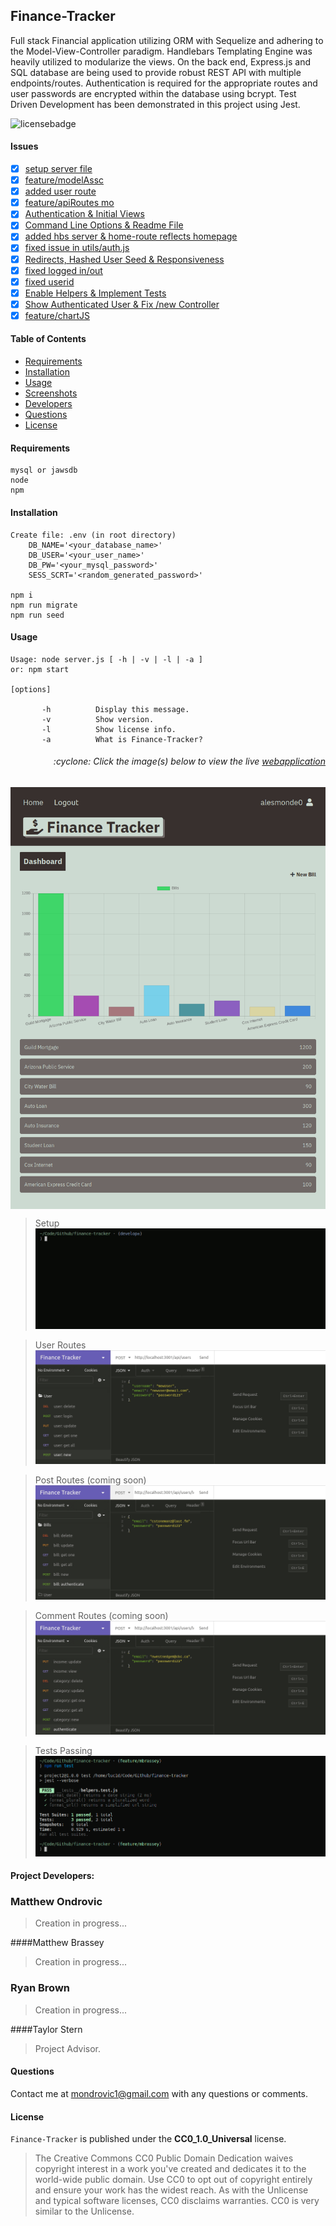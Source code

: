 ## Finance-Tracker

Full stack Financial application utilizing ORM with Sequelize and adhering to the Model-View-Controller paradigm. Handlebars Templating Engine was heavily utilized to modularize the views. On the back end, Express.js and SQL database are being used to provide robust REST API with multiple endpoints/routes. Authentication is required for the appropriate routes and user passwords are encrypted within the database using bcrypt. Test Driven Development has been demonstrated in this project using Jest.

![licensebadge](https://img.shields.io/badge/license-CC0_1.0_Universal-blue)

#### Issues

- [x] [setup server file](https://github.com/mondrovic/Finance-Tracker/issues/1)
- [x] [feature/modelAssc](https://github.com/mondrovic/Finance-Tracker/issues/2)
- [x] [added user route](https://github.com/mondrovic/Finance-Tracker/issues/3)
- [x] [feature/apiRoutes mo](https://github.com/mondrovic/Finance-Tracker/issues/4)
- [x] [Authentication & Initial Views](https://github.com/mondrovic/Finance-Tracker/issues/5)
- [x] [Command Line Options & Readme File](https://github.com/mondrovic/Finance-Tracker/issues/6)
- [x] [added hbs server & home-route reflects homepage](https://github.com/mondrovic/Finance-Tracker/issues/7)
- [x] [fixed issue in utils/auth.js](https://github.com/mondrovic/Finance-Tracker/issues/8)
- [x] [Redirects, Hashed User Seed & Responsiveness](https://github.com/mondrovic/Finance-Tracker/issues/9)
- [x] [fixed logged in/out](https://github.com/mondrovic/Finance-Tracker/issues/10)
- [x] [fixed userid](https://github.com/mondrovic/Finance-Tracker/issues/11)
- [x] [Enable Helpers & Implement Tests](https://github.com/mondrovic/Finance-Tracker/issues/12)
- [x] [Show Authenticated User & Fix /new Controller](https://github.com/mondrovic/Finance-Tracker/issues/13)
- [x] [feature/chartJS](https://github.com/mondrovic/Finance-Tracker/issues/14)

#### Table of Contents

- [Requirements](#Requirements)
- [Installation](#Installation)
- [Usage](#Usage)
- [Screenshots](#Screenshots)
- [Developers](#Developers)
- [Questions](#Questions)
- [License](#License)

#### Requirements

    mysql or jawsdb
    node
    npm

#### Installation

    Create file: .env (in root directory)
        DB_NAME='<your_database_name>'
        DB_USER='<your_user_name>'
        DB_PW='<your_mysql_password>'
        SESS_SCRT='<random_generated_password>'

    npm i
    npm run migrate
    npm run seed

#### Usage

    Usage: node server.js [ -h | -v | -l | -a ]
    or: npm start

    [options]

           -h          Display this message.
           -v          Show version.
           -l          Show license info.
           -a          What is Finance-Tracker?

<h6><p align="right">:cyclone: Click the image(s) below to view the live <a id="Screenshots" href="https://finance-tracker-mondrovic.herokuapp.com/">webapplication</a></p></h6>

[<img src="img/Preview.png" align="center">](https://finance-tracker-mondrovic.herokuapp.com/)

> Setup
> [<img src="img/Setup.gif">](https://finance-tracker-mondrovic.herokuapp.com/)

> User Routes
> [<img src="img/Controller1.gif">](https://finance-tracker-mondrovic.herokuapp.com/api/users)

> Post Routes (coming soon)
> [<img src="img/Controller2.gif">](https://finance-tracker-mondrovic.herokuapp.com/api/posts)

> Comment Routes (coming soon)
> [<img src="img/Controller3.gif">](https://finance-tracker-mondrovic.herokuapp.com/api/comments)

> Tests Passing
> [<img src="img/Tests.png">](https://finance-tracker-mondrovic.herokuapp.com/)

#### Project Developers:

### Matthew Ondrovic

> Creation in progress...

####Matthew Brassey

> Creation in progress...

### Ryan Brown

> Creation in progress...

####Taylor Stern

> Project Advisor.

#### Questions

Contact me at [mondrovic1@gmail.com](mailto:mondrovic1@gmail.com) with any questions or comments.

#### License

`Finance-Tracker` is published under the **CC0_1.0_Universal** license.

> The Creative Commons CC0 Public Domain Dedication waives copyright interest in a work you've created and dedicates it to the world-wide public domain. Use CC0 to opt out of copyright entirely and ensure your work has the widest reach. As with the Unlicense and typical software licenses, CC0 disclaims warranties. CC0 is very similar to the Unlicense.
